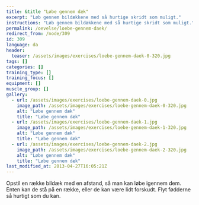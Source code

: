 ```yaml
---
title: &title "Løbe gennem dæk"
excerpt: "Løb gennem bildækkene med så hurtige skridt som muligt."
instructions: "Løb gennem bildækkene med så hurtige skridt som muligt."
permalink: /oevelse/loebe-gennem-daek/
redirect_from: /node/309
id: 309
language: da
header:
  teaser: /assets/images/exercises/loebe-gennem-daek-0-320.jpg
tags: []
categories: []
training_type: [] 
training_focus: []
equipment: []
muscle_group: []
gallery:
  - url: /assets/images/exercises/loebe-gennem-daek-0.jpg
    image_path: /assets/images/exercises/loebe-gennem-daek-0-320.jpg
    alt: "Løbe gennem dæk"
    title: "Løbe gennem dæk"
  - url: /assets/images/exercises/loebe-gennem-daek-1.jpg
    image_path: /assets/images/exercises/loebe-gennem-daek-1-320.jpg
    alt: "Løbe gennem dæk"
    title: "Løbe gennem dæk"
  - url: /assets/images/exercises/loebe-gennem-daek-2.jpg
    image_path: /assets/images/exercises/loebe-gennem-daek-2-320.jpg
    alt: "Løbe gennem dæk"
    title: "Løbe gennem dæk"
last_modified_at: 2013-04-27T16:05:21Z
---
```


Opstil en række bildæk med en afstand, så man kan løbe igennem dem. Enten kan de stå på en række, eller de kan være lidt forskudt. Flyt fødderne så hurtigt som du kan.

